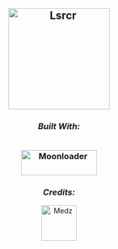 <h2 align="center">
  <br>
  <img src="https://ls-rcr.com/images/logo.png" alt="Lsrcr" width="200" > 
</h3>

<h3 align="center">
  <p align="center"><i>Built With:</i></p>
  
  <br>
  <img src="http://blast.hk/moonloader/images/moonloader.png" alt="Moonloader" width="150" height="50"> 
</h3>

<h3 align="center">
 <p align="center"><i>Credits:</i></p>
</h3>

  <div align="center">
  <a href="https://ls-rcr.com/user/meow" target="blank"><img align="center" src="https://avatars.akamai.steamstatic.com/7cb3e095b0aa081086dad83787a4e04cda63404c_full.jpg" alt="Medz" height="70" width="70" />
  </div>






